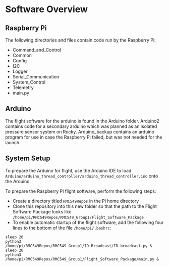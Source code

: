 # Software Overview

## Raspberry Pi

The following directories and files contain code run by the Raspberry Pi:
* Command_and_Control
* Common
* Config
* I2C
* Logger
* Serial_Communication
* System_Control
* Telemetry
* main.py

## Arduino

The flight software for the arduino is found in the Arduino folder.
Arduino2 contains code for a secondary arduino which was planned as an isolated pressure sensor system on Rocky.
Arduino_backup contains an arduino program for use in case the Raspberry Pi failed, but was not needed for the launch.

## System Setup

To prepare the Arduino for flight, use the Arduino IDE to load `Arduino/arduino_thread_controller/arduino_thread_controller.ino` onto the Arduino.

To prepare the Raspberry Pi flight software, perform the following steps:
* Create a directory titled `RMC549Repos` in the Pi home directory
* Clone this repository into this new folder so that the path to the Flight Software Package looks like `/home/pi/RMC549Repos/RMC549_Group1/Flight_Software_Package`
* To enable automatic startup of the flight software, add the following four lines to the bottom of the file `/home/pi/.bashrc`:
```
sleep 20
python3 /home/pi/RMC549Repos/RMC549_Group1/ID_Broadcast/ID_broadcast.py &
sleep 20
python3 /home/pi/RMC549Repos/RMC549_Group1/Flight_Software_Package/main.py &
```
